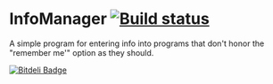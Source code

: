 # InfoManager [![Build status](https://ci.appveyor.com/api/projects/status/1r0lau52v3c1ai7y?svg=true)](https://ci.appveyor.com/project/Walkman100/infomanager)

A simple program for entering info into programs that don't honor the "remember me'" option as they should.


[![Bitdeli Badge](https://d2weczhvl823v0.cloudfront.net/Walkman100/infomanager/trend.png)](https://bitdeli.com/free "Bitdeli Badge")


